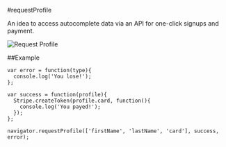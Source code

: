 #requestProfile

An idea to access autocomplete data via an API for one-click signups and payment.

![Request Profile](http://f.cl.ly/items/08092L2X0U2k1i321v0R/Screen%20Shot%202012-06-06%20at%206.06.09%20PM.png)

##Example

    var error = function(type){
      console.log('You lose!');
    };

    var success = function(profile){
      Stripe.createToken(profile.card, function(){
        console.log('You payed!');
      });
    };

    navigator.requestProfile(['firstName', 'lastName', 'card'], success, error);